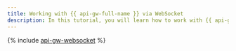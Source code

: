 ```yaml
---
title: Working with {{ api-gw-full-name }} via WebSocket
description: In this tutorial, you will learn how to work with {{ api-gw-name }} via WebSocket.
---
```


{% include [api-gw-websocket](../../_tutorials/serverless/api-gw-websocket.md) %}

